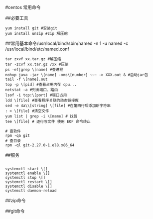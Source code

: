 #centos 常用命令

##必要工具

```shell
yum install git #安装git
yum install unzip #zip 解压缩
```

##常用基本命令/usr/local/bind/sbin/named -n 1 -u named -c /usr/local/bind/etc/named.conf

```shell
tar zxvf xx.tar.gz #解压缩
tar -zcvf xx.tar.gz /xx #压缩
ps -ef|grep \[name] #查进程
nohup java -jar \[name] -xms\[number] ~~~ -> XXX.out & #启动jar包
tail -f \[name].out
top -p \[pid] #查看占用内存 cpu...
netstat -a #列出端口、路由
lsof -i tcp:\[port] #端口占用
ldd \[file] #查看程序关联的动态链接库
sed -e 4a\\[string] \[file] #在第四行后添加新字符串 
: > \[file] #清空文件
yum list | grep -i \[name] # 找包
tee \[file] # 逐行写文件 使用 EOF 命令终止

# 查软件
rpm -qa git
# 查目录
rpm -ql git-2.27.0-1.el8.x86_64
```

##服务
```shell

systemctl start \[]
systemctl enable \[]
systemctl stop \[]
systemctl restart \[]
systemctl disable \[]
systemctl daemon-reload

```

##zip命令

##git命令